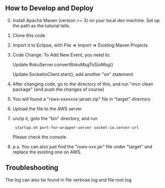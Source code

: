 ## How to Develop and Deploy

0. Install Apache Maven (version >= 3) on your local dev machine. Set up the path as the tutorial tells.
1. Clone this code
2. Import it to Eclipse, with File => Import => Existing Maven Projects
3. Code Change: To Add New Event, you need to: 
   
    Update RokuServer.convertRokuMsgToSioMsg()
    
    Update SocketIoClient.start(), add another "on" statement

4. After changing code, go to the directory of this, and run "mvn clean package" (and push the changes of course)
5. You will found a "rsws-xxxxxxx-jarset.zip" file in "target" directory
6. Upload the file to the AWS server


7. unzip it, goto the "bin" directory, and run 

	 
		startup.sh port-for-wrapper-server socket-io.server-url 
	 

   Please check the console.  

100. p.s. You can also just find the "rsws-xxx.jar" file under "target" and replace the existing one on AWS. 

## Troubleshooting

The log can also be found in file verbose.log and file root.log